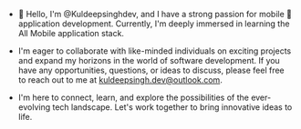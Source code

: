 - 👋 Hello, I'm @Kuldeepsinghdev, and I have a strong passion for mobile 📱 application development. Currently, I'm deeply immersed in learning the All Mobile application stack.

-  I'm eager to collaborate with like-minded individuals on exciting projects and expand my horizons in the world of software development. If you have any opportunities, questions, or ideas to discuss, please feel free to reach out to me at kuldeepsingh.dev@outlook.com.

-  I'm here to connect, learn, and explore the possibilities of the ever-evolving tech landscape. Let's work together to bring innovative ideas to life.

<!---
Kuldeepsinghdev/Kuldeepsinghdev is a ✨ special ✨ repository because its `README.md` (this file) appears on your GitHub profile.
You can click the Preview link to take a look at your changes.
--->
